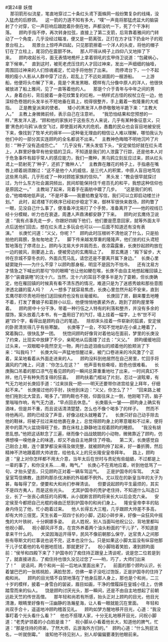 #第24章 妖僧<br />    那羽箭形似流星，笔直地穿过二十条红头鸢下面蛛网一般纷繁复杂的线绳，没入猛虎的后脖颈。    这一箭的力道不知有多大，“噗”一声竟将那猛虎盆大的脑袋射了个对穿，它一声巨响后踉跄着扑倒在地，声都没吭一下，死了个干净利落。    顾昀手指不停，再次转身拉弦，直接上了第二支箭，后背靠着雅间的门转动了一个角度，几乎没经过瞄准，便又是一箭离弦，正打在方才往下扔金叶子的观景台柱上。    观景台上惊呼声四起，只见那箭擦着一个洋人的头皮，将他的帽子钉在了立柱上，尾羽仍在震颤不休。    那人吓得从椅子上四仰八叉地摔了下来。    顾昀收起长弓，面无表情地桅杆上拿着铜吼的玄甲侍卫说道：“包藏祸心，拿下候审。”    直到这时，被死老虎压住的人才回过神来，发出一声细细的抽噎，周围回过神来的人们惊魂甫定，忙动手将他刨了出来。    而停鸢台下，一个不起眼的瘦小人影从人群中穿了过去，趁乱上了不远处湖面的一艘游船。    一上游船，他便将头巾解了下来，竟是个黑发黑眼、模样有几分像中原人的洋人，他很快被放进了船上雅间，见了一直等着他的人。    那是个介于青年与中年之间的男人，身着白衫，背后披着一身花纹繁复的红袍，一柄样式古怪的权杖立在一边，他深棕色卷翘的头发半长不短地垂在肩上，梳得很整齐，手上戴着一枚隆重的大戒指。    正是教皇派来的使者。    矮小的黑发洋人恭恭敬敬地半跪下来：“主教大人。”    主教上身微微前倾，表示自己在注意听。    “我恐怕结果和您预想的一样，”黑发洋人道，“顾和他的家族对于这些东方人来说，几乎有某种象征意义，只要‘黑色的乌鸦’从夜空飞过，即使面对再大的危机，愚蠢的民众也会盲目地被安抚下来，像找到了牧羊犬的绵羊——这种毫无理由的相信让人难以理解，哪怕我认为他们中的一部分其实连顾昀的全名都说不出来。”    主教神色晦暗不明地沉吟了片刻：“‘种子’没有造成伤亡。”    “几乎没有，”黑头发低下头，“安定侯恰好就在红头鸢上，人群里好像早有他安插的卫兵，不知道是我们的人泄露了行踪，还是他本人对于危急事件有超乎常人的感应能力，我们一撒种，黑乌鸦立刻反应过来，顾从红头鸢上一箭射死了‘种子’，还抓了‘撒种人’。”    主教靠在雕花的椅子上，手指悬在嘴唇上顺着胡须蹭过：“这不是他个人的威信，是三代人的积累，中原人盲目地笃信这些黑乌鸦，几乎形成了一种对顾姓家族的信仰。”    黑头发：“教会很早就探讨过，为什么东方社会漏洞频出，民间却能保持住千疮百孔的和平，我想这种信仰也是原因之一。”    主教站了起来，背着手在画舫中踱了几步。    “这是我们的机会，”他喃喃地低声说，“不是坏事——我要给教皇写信，我们可以立即启动楼兰计划。”    此时，起鸢楼下的秩序已经初步稳定下来，御林军很快来救场，顾昀瞥了一眼，见没自己什么事了，便准备冲沈易打了个手势，准备离开了——他的视线已经十分模糊，听力也在衰退，周遭人声鼎沸都安静了下来。    顾昀对玄鹰侍卫说道：“我有点事先走一步，你跟好四殿下他们，他们要是愿意回家，就等外面太平点后送他们回去，想在红头鸢上多玩会也可以——后面不知道还有没有表演。”    长庚忙问道：“义父，你呢？”    顾昀此时压根听不清他说了什么，只是拍拍他的肩膀，急匆匆地走了。    脚下传来越发厚重的隆隆声，他们坐的红头鸢短暂地落在了停鸢台上。顾昀与沈易大步并肩而去，夜凉霜露重，长庚抄起顾昀放在一边的披风，刚要追上去，便被旁边的玄鹰阻止了。    那玄鹰道：“殿下留步，大帅在京城不穿冬衣的，外面兵荒马乱，请您还是不要离开属下身边。”    长庚心里疑窦陡升——为什么不穿？以顾昀那身板，明显不是因为不怕冷。    还有沈易方才情急之下喊出的那句“你的眼睛”也让他如鲠在喉，长庚不由自主地想起雁回镇上那个“装聋装瞎”的沈十六，当然，沈十六的耳目不便多半是为了耍赖，但长庚确定，他在雁回镇的时候真有看不清东西的情况，难道只是为了迷惑秀娘和那些意图渗透北疆的蛮人吗？    人一想多了就容易焦虑，长庚心里忽然升起不安来，直到玄鹰尽职尽责地将他们送回侯府也没有丝毫缓和。    长庚回了房，翻来覆去地睡不着，打发了曹娘子和葛胖小以后，他便悄悄地裹紧外衣，跑到了顾昀屋里等着。    顾昀房中十分干净，带着一种行伍之人特有的利落和整齐，并没有多余的摆饰，案头放着几本书，有一盏用旧了的汽灯，墙上挂着一幅字，上书“世不可避”四个字，看得出是顾昀自己的笔迹。    除却床头挂着一件崭新的狐裘，安定侯的卧房清贫得几乎有些寒酸。    长庚等了一会，不知不觉地趴在小桌上睡着了，窝着胸口，很快乱梦一团。    恍惚间顾昀好像背对着他站在面前，梦里的长庚没了约束，比现实中放肆了不少，亲昵地从后面搂了过去：“义父。”    顾昀缓缓地回过头来，一双眼眶中竟然空无一物，两行血迹泪痕似的顺着他的脸颊淌了下来：“叫我吗？”    长庚大叫一声猛地惊醒过来，被门口卷进来的冷风激了个正着，呆呆地看着从外面走进来的人。    顾昀没料到他居然在自己房里，忙回手将漏风的门掩上，问道：“你怎么在这？”    他声音有些嘶哑，脸色也很难看。    长庚胸口吊着的那口凉气在看见顾昀的一瞬间总算重重地吐了出来，一时间真幻不辨，他几乎有种失而复得的狂喜。    顾昀扶着门框站了片刻，忍过一波眩晕，有气无力地对长庚招手道：“过来扶我一把——明天还要带你进宫给皇上拜年，仔细起不来。”    长庚接过他的手肘，扶他到床边：“义父，你怎么了？”    “回来路上被他们拖到北大营去，喝多了。”顾昀鞋也不脱，仰面往床上一倒，他刚喝下药，脑子里嗡嗡作响，有气无力道，“早点回去休息。”    长庚眉头一皱——顾昀身上确实有酒味，但是并不重，而且说话清清楚楚，怎么也不像个喝多了的样子。    然而不待他再问，顾昀已经没了声音，好像沾枕头就睡着了。    长庚只好自己动手除去他的鞋袜，将被子拉过来给他裹在身上，总觉得顾昀身上的寒意暖和不过来，便将房中的蒸汽火盆烧得旺了些，靠在床柱上静静地注视着顾昀的睡颜。    “我没有胡思乱想。”他把这话默念了三遍，继而像个战战兢兢的小动物，微微靠近了顾昀，仿佛想嗅一嗅他身上的味道，却又不由自主地屏住了呼吸。    第二天，长庚感觉自己刚合上眼，连个噩梦都没来得及做完整，就被顾昀拎了起来，好一番折腾，然后精神不济地跟着顾大帅进宫，给他名义上的兄长隆安皇帝拜年。    路上，顾昀道：“皇上对你怎样都不用太介意，当年太后在世时与贵妃有些龃龉，不过都是上一辈的事了，和你没关系……嘶，晦气。”    长庚心不在焉地应着，听到他低骂了一句，才抬头望去，只见顾昀正对着一辆车驾运气。    正是护国寺的车驾。    大梁皇室笃信佛教，连顾昀那杀伐决断的外祖都不例外。尤以现在的新皇当年的太子为甚，每每得了空，便要和大和尚们参禅清谈。    但要说起顾昀平生最烦的，其实不是四方夷人，而是这些光头。    尤其护国寺的秃驴老住持，不知道什么叫造口业，长了一张丧心病狂的乌鸦嘴，从小就断言顾昀将来长大以后会克六亲。    安定侯至今都把自己光棍的缘由迁怒到护国寺的和尚们身上。    隆安皇帝李丰的贴身内侍见了他，忙小跑着过来。    他人长得五大三粗，几乎跟顾大帅差不多高，却有大帅三倍宽，天生长着一双四寸长的小脚，迈起小碎步来，好像一朵狂风中摇曳的大叶铁树，十分婀娜多姿。    此人姓祝，别人当面叫他祝公公，背地里都叫他祝小脚。    祝小脚风评不良，在宫外养着两个油头粉面的“干儿子”，不知道是拿来干什么的。    大梁因海运开得早，民风不像前朝那么保守，达官贵人之间那些有辱斯文的烂事说也说不完，这本也没什么。只是如果这小脚太监没有纵容他那干儿子仗着他的名号圈地揽钱，那就更好了。    祝小脚陪着笑脸，凑到顾昀面前：“侯爷和四殿下来了？护国寺的了痴住持正跟皇上清谈呢，说是您二位若是到了，就直接进去，了痴住持也很久没见过您了——哟，巧了，大师们出来了！”    说话间，两个和尚一前一后地从里面出来了。    前面的那个顾昀认识，长着皱巴巴的一张核桃脸，满脸愁苦，仿佛一辈子没吃过饱饭，正是护国寺的住持了痴和尚。    顾昀的目光情不自禁地落在了他身后那人身上，那也是个和尚，二三十岁的模样，披着一身雪白的袈裟，眉目如画，干净的僧履踩在皇城小径上，仿佛踏雪而来的仙人。    饶是顾昀讨厌光头，那一瞬间，还是不由自主地想起了前朝远赴天竺的传世高僧。    那年轻和尚若有所感，抬头正对上顾昀的目光，他目光清澈，眼睛里好像有一汪幽静的浩瀚星海，让人看一眼就能沉在里面。    年轻和尚双手合十，遥遥地冲顾昀稽首见礼。    顾昀如梦方醒地移开目光，心道：“我没事盯着个光头看什么看？”    他也不搭理人家，十分无礼地移开目光，问祝小脚道：“老秃驴领着的小白脸是谁？”    祝小脚从小看着他长大，知道他的脾气，忙道：“那是住持的师弟，了然大师，云游海外方归的。”    顾昀心道：“什么狗屁法名，一听就倒霉。”    谁知他不待见别人，别人却偏偏要凑到他眼前来。